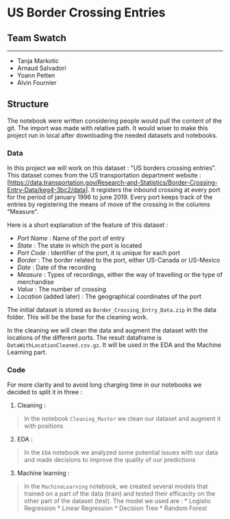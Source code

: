 # US Border Crossing Entries

## Team Swatch
---
* Tanja Markotic
* Arnaud Salvadori
* Yoann Petten
* Alvin Fournier

## Structure

The notebook were written considering people would pull the content of the git. The import was made with relative path. It would wiser to make this project run in local after downloading the needed datasets and notebooks.

### Data

In this project we will work on this dataset : "US borders crossing entries". This dataset comes from the US transportation department website : [https://data.transportation.gov/Research-and-Statistics/Border-Crossing-Entry-Data/keg4-3bc2/data]. It registers the inbound crossing at every port for the period of january 1996 to june 2019. Every port keeps track of the entries by registering the means of move of the crossing in the columns "Measure".

Here is a short explanation of the feature of this dataset :
* *Port Name* : Name of the port of entry
* *State* : The state in which the port is located
* *Port Code* : Identifier of the port, it is unique for each port
* *Border* : The border related to the port, either US-Canada or US-Mexico
* *Date* : Date of the recording
* *Measure* : Types of recordings, either the way of travelling or the type of merchandise
* *Value* : The number of crossing
* *Location* (added later) : The geographical coordinates of the port




The initial dataset is stored as `Border_Crossing_Entry_Data.zip` in the data folder. This will be the base for the cleaning work.

In the cleaning we will clean the data and augment the dataset with the locations of the different ports. The result dataframe is `DataWithLocationCleaned.csv.gz`. It will be used in the EDA and the Machine Learning part.

### Code

For more clarity and to avoid long charging time in our notebooks we decided to split it in three : 
1. Cleaning :
>In the notebook `Cleaning_Master` we clean our dataset and augment it with positions
2. EDA :
>In the `EDA` notebook we analyzed some potential issues with our data and made decisions to improve the quality of our predictions
3. Machine learning :
>In the `MachineLearning` notebook, we created several models that trained on a part of the data (train) and tested their efficacity on the other part of the dataset (test). The model we used are :
    * Logistic Regression
    * Linear Regression
    * Decision Tree
    * Random Forest
